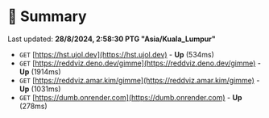 # 📖 Summary
Last updated: **28/8/2024, 2:58:30 PTG "Asia/Kuala_Lumpur"**

- `GET` [https://hst.ujol.dev](https://hst.ujol.dev) - **Up** (534ms)
- `GET` [https://reddviz.deno.dev/gimme](https://reddviz.deno.dev/gimme) - **Up** (1914ms)
- `GET` [https://reddviz.amar.kim/gimme](https://reddviz.amar.kim/gimme) - **Up** (1031ms)
- `GET` [https://dumb.onrender.com](https://dumb.onrender.com) - **Up** (278ms)

